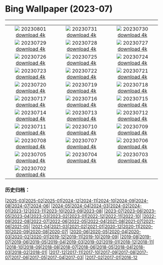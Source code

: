 # Bing Wallpaper (2023-07)
**************
| | | |
| :----: | :----: | :----: |
| ![](https://www.bing.com/th?id=OHR.DenaliClimber_DE-DE2152718448_1920x1080.jpg) 20230801 [download 4k](https://www.bing.com/th?id=OHR.DenaliClimber_DE-DE2152718448_UHD.jpg) | ![](https://www.bing.com/th?id=OHR.RockHouse_DE-DE8842375533_1920x1080.jpg) 20230731 [download 4k](https://www.bing.com/th?id=OHR.RockHouse_DE-DE8842375533_UHD.jpg) | ![](https://www.bing.com/th?id=OHR.FoxCubs_DE-DE0132480419_1920x1080.jpg) 20230730 [download 4k](https://www.bing.com/th?id=OHR.FoxCubs_DE-DE0132480419_UHD.jpg) |
| ![](https://www.bing.com/th?id=OHR.TigerIndia_DE-DE7523185756_1920x1080.jpg) 20230729 [download 4k](https://www.bing.com/th?id=OHR.TigerIndia_DE-DE7523185756_UHD.jpg) | ![](https://www.bing.com/th?id=OHR.SanBlasIslands_DE-DE7177823462_1920x1080.jpg) 20230728 [download 4k](https://www.bing.com/th?id=OHR.SanBlasIslands_DE-DE7177823462_UHD.jpg) | ![](https://www.bing.com/th?id=OHR.ParisLouvre_DE-DE5257650746_1920x1080.jpg) 20230727 [download 4k](https://www.bing.com/th?id=OHR.ParisLouvre_DE-DE5257650746_UHD.jpg) |
| ![](https://www.bing.com/th?id=OHR.MangrovePark_DE-DE4871717543_1920x1080.jpg) 20230726 [download 4k](https://www.bing.com/th?id=OHR.MangrovePark_DE-DE4871717543_UHD.jpg) | ![](https://www.bing.com/th?id=OHR.LasLagunas_DE-DE3855429319_1920x1080.jpg) 20230725 [download 4k](https://www.bing.com/th?id=OHR.LasLagunas_DE-DE3855429319_UHD.jpg) | ![](https://www.bing.com/th?id=OHR.ZebraCousins_DE-DE3138525092_1920x1080.jpg) 20230724 [download 4k](https://www.bing.com/th?id=OHR.ZebraCousins_DE-DE3138525092_UHD.jpg) |
| ![](https://www.bing.com/th?id=OHR.TeaEstate_DE-DE1060002531_1920x1080.jpg) 20230723 [download 4k](https://www.bing.com/th?id=OHR.TeaEstate_DE-DE1060002531_UHD.jpg) | ![](https://www.bing.com/th?id=OHR.HammockDay_DE-DE0611362682_1920x1080.jpg) 20230722 [download 4k](https://www.bing.com/th?id=OHR.HammockDay_DE-DE0611362682_UHD.jpg) | ![](https://www.bing.com/th?id=OHR.BridgeNorway_DE-DE0132914510_1920x1080.jpg) 20230721 [download 4k](https://www.bing.com/th?id=OHR.BridgeNorway_DE-DE0132914510_UHD.jpg) |
| ![](https://www.bing.com/th?id=OHR.MoonDayArtemis_DE-DE8692746129_1920x1080.jpg) 20230720 [download 4k](https://www.bing.com/th?id=OHR.MoonDayArtemis_DE-DE8692746129_UHD.jpg) | ![](https://www.bing.com/th?id=OHR.CrescentLake_DE-DE8242046446_1920x1080.jpg) 20230719 [download 4k](https://www.bing.com/th?id=OHR.CrescentLake_DE-DE8242046446_UHD.jpg) | ![](https://www.bing.com/th?id=OHR.HinterseeLake_DE-DE7814491503_1920x1080.jpg) 20230718 [download 4k](https://www.bing.com/th?id=OHR.HinterseeLake_DE-DE7814491503_UHD.jpg) |
| ![](https://www.bing.com/th?id=OHR.CavanCastle_DE-DE6494327966_1920x1080.jpg) 20230717 [download 4k](https://www.bing.com/th?id=OHR.CavanCastle_DE-DE6494327966_UHD.jpg) | ![](https://www.bing.com/th?id=OHR.BearHoleBrook_DE-DE2188563050_1920x1080.jpg) 20230716 [download 4k](https://www.bing.com/th?id=OHR.BearHoleBrook_DE-DE2188563050_UHD.jpg) | ![](https://www.bing.com/th?id=OHR.CastelmazzanoSunrise_DE-DE1863686096_1920x1080.jpg) 20230715 [download 4k](https://www.bing.com/th?id=OHR.CastelmazzanoSunrise_DE-DE1863686096_UHD.jpg) |
| ![](https://www.bing.com/th?id=OHR.BerlinBotanicGarden_DE-DE9639531635_1920x1080.jpg) 20230714 [download 4k](https://www.bing.com/th?id=OHR.BerlinBotanicGarden_DE-DE9639531635_UHD.jpg) | ![](https://www.bing.com/th?id=OHR.ZhangyeGeopark_DE-DE5899519482_1920x1080.jpg) 20230713 [download 4k](https://www.bing.com/th?id=OHR.ZhangyeGeopark_DE-DE5899519482_UHD.jpg) | ![](https://www.bing.com/th?id=OHR.HinterseeBavaria_DE-DE6864169933_1920x1080.jpg) 20230712 [download 4k](https://www.bing.com/th?id=OHR.HinterseeBavaria_DE-DE6864169933_UHD.jpg) |
| ![](https://www.bing.com/th?id=OHR.WorldPopDay_DE-DE5116367774_1920x1080.jpg) 20230711 [download 4k](https://www.bing.com/th?id=OHR.WorldPopDay_DE-DE5116367774_UHD.jpg) | ![](https://www.bing.com/th?id=OHR.SomersetLavender_DE-DE4562523313_1920x1080.jpg) 20230710 [download 4k](https://www.bing.com/th?id=OHR.SomersetLavender_DE-DE4562523313_UHD.jpg) | ![](https://www.bing.com/th?id=OHR.MoselleRiver_DE-DE4111519220_1920x1080.jpg) 20230709 [download 4k](https://www.bing.com/th?id=OHR.MoselleRiver_DE-DE4111519220_UHD.jpg) |
| ![](https://www.bing.com/th?id=OHR.CooperChapel_DE-DE3457658081_1920x1080.jpg) 20230708 [download 4k](https://www.bing.com/th?id=OHR.CooperChapel_DE-DE3457658081_UHD.jpg) | ![](https://www.bing.com/th?id=OHR.CocoaPods_DE-DE2913342823_1920x1080.jpg) 20230707 [download 4k](https://www.bing.com/th?id=OHR.CocoaPods_DE-DE2913342823_UHD.jpg) | ![](https://www.bing.com/th?id=OHR.KissingPenguins_DE-DE4462202063_1920x1080.jpg) 20230706 [download 4k](https://www.bing.com/th?id=OHR.KissingPenguins_DE-DE4462202063_UHD.jpg) |
| ![](https://www.bing.com/th?id=OHR.CorfuBeach_DE-DE3578833784_1920x1080.jpg) 20230705 [download 4k](https://www.bing.com/th?id=OHR.CorfuBeach_DE-DE3578833784_UHD.jpg) | ![](https://www.bing.com/th?id=OHR.GrasslandsNationalParkSaskachewan_DE-DE4287828345_1920x1080.jpg) 20230704 [download 4k](https://www.bing.com/th?id=OHR.GrasslandsNationalParkSaskachewan_DE-DE4287828345_UHD.jpg) | ![](https://www.bing.com/th?id=OHR.CoyoteBanff_DE-DE4348536684_1920x1080.jpg) 20230703 [download 4k](https://www.bing.com/th?id=OHR.CoyoteBanff_DE-DE4348536684_UHD.jpg) |
| ![](https://www.bing.com/th?id=OHR.HalfwayBoats_DE-DE4239098314_1920x1080.jpg) 20230702 [download 4k](https://www.bing.com/th?id=OHR.HalfwayBoats_DE-DE4239098314_UHD.jpg) |  |  |

### 历史归档：

|[2025-03](/2025-03/2025-03.md)|[2025-02](/2025-02/2025-02.md)|[2025-01](/2025-01/2025-01.md)|[2024-12](/2024-12/2024-12.md)|[2024-11](/2024-11/2024-11.md)|[2024-10](/2024-10/2024-10.md)|[2024-09](/2024-09/2024-09.md)|[2024-08](/2024-08/2024-08.md)|[2024-07](/2024-07/2024-07.md)|[2024-06](/2024-06/2024-06.md)|
|[2024-05](/2024-05/2024-05.md)|[2024-04](/2024-04/2024-04.md)|[2024-03](/2024-03/2024-03.md)|[2024-02](/2024-02/2024-02.md)|[2024-01](/2024-01/2024-01.md)|[2023-12](/2023-12/2023-12.md)|[2023-11](/2023-11/2023-11.md)|[2023-10](/2023-10/2023-10.md)|[2023-09](/2023-09/2023-09.md)|[2023-08](/2023-08/2023-08.md)|
|[2023-07](/2023-07/2023-07.md)|[2023-06](/2023-06/2023-06.md)|[2023-05](/2023-05/2023-05.md)|[2023-04](/2023-04/2023-04.md)|[2023-03](/2023-03/2023-03.md)|[2023-02](/2023-02/2023-02.md)|[2023-01](/2023-01/2023-01.md)|[2022-12](/2022-12/2022-12.md)|[2022-11](/2022-11/2022-11.md)|[2022-10](/2022-10/2022-10.md)|
|[2022-09](/2022-09/2022-09.md)|[2022-08](/2022-08/2022-08.md)|[2022-07](/2022-07/2022-07.md)|[2022-06](/2022-06/2022-06.md)|[2022-05](/2022-05/2022-05.md)|[2022-04](/2022-04/2022-04.md)|[2021-08](/2021-08/2021-08.md)|[2021-07](/2021-07/2021-07.md)|[2021-06](/2021-06/2021-06.md)|[2021-05](/2021-05/2021-05.md)|
|[2021-04](/2021-04/2021-04.md)|[2021-03](/2021-03/2021-03.md)|[2021-02](/2021-02/2021-02.md)|[2021-01](/2021-01/2021-01.md)|[2020-12](/2020-12/2020-12.md)|[2020-11](/2020-11/2020-11.md)|[2020-10](/2020-10/2020-10.md)|[2020-09](/2020-09/2020-09.md)|[2020-08](/2020-08/2020-08.md)|[2020-07](/2020-07/2020-07.md)|
|[2020-06](/2020-06/2020-06.md)|[2020-05](/2020-05/2020-05.md)|[2020-04](/2020-04/2020-04.md)|[2020-03](/2020-03/2020-03.md)|[2020-02](/2020-02/2020-02.md)|[2020-01](/2020-01/2020-01.md)|[2019-12](/2019-12/2019-12.md)|[2019-11](/2019-11/2019-11.md)|[2019-10](/2019-10/2019-10.md)|[2019-09](/2019-09/2019-09.md)|
|[2019-08](/2019-08/2019-08.md)|[2019-07](/2019-07/2019-07.md)|[2019-06](/2019-06/2019-06.md)|[2019-05](/2019-05/2019-05.md)|[2019-04](/2019-04/2019-04.md)|[2019-03](/2019-03/2019-03.md)|[2019-02](/2019-02/2019-02.md)|[2019-01](/2019-01/2019-01.md)|[2018-12](/2018-12/2018-12.md)|[2018-11](/2018-11/2018-11.md)|
|[2018-10](/2018-10/2018-10.md)|[2018-09](/2018-09/2018-09.md)|[2018-08](/2018-08/2018-08.md)|[2018-07](/2018-07/2018-07.md)|[2018-06](/2018-06/2018-06.md)|[2018-05](/2018-05/2018-05.md)|[2018-04](/2018-04/2018-04.md)|[2018-03](/2018-03/2018-03.md)|[2018-02](/2018-02/2018-02.md)|[2018-01](/2018-01/2018-01.md)|
|[2017-12](/2017-12/2017-12.md)|[2017-11](/2017-11/2017-11.md)|[2017-10](/2017-10/2017-10.md)|[2017-09](/2017-09/2017-09.md)|[2017-08](/2017-08/2017-08.md)|[2017-07](/2017-07/2017-07.md)|[2017-06](/2017-06/2017-06.md)|[2017-05](/2017-05/2017-05.md)|[2017-04](/2017-04/2017-04.md)|[2017-03](/2017-03/2017-03.md)|
|[2017-02](/2017-02/2017-02.md)|[2017-01](/2017-01/2017-01.md)|[2016-12](/2016-12/2016-12.md)